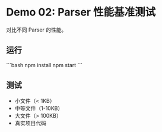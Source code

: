 # Demo 02: Parser 性能基准测试

对比不同 Parser 的性能。

## 运行

\`\`\`bash
npm install
npm start
\`\`\`

## 测试

- 小文件（< 1KB）
- 中等文件（1-10KB）
- 大文件（> 100KB）
- 真实项目代码
